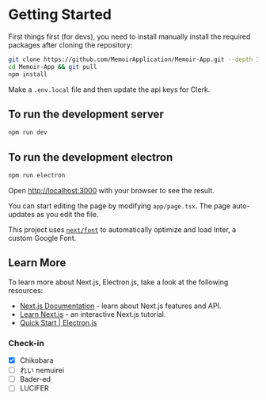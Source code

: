 <!-- This is a [Next.js](https://nextjs.org/) project bootstrapped with [`create-next-app`](https://github.com/vercel/next.js/tree/canary/packages/create-next-app). -->

# Getting Started

First things first (for devs), you need to install manually install the required packages after cloning the repository:

```bash
git clone https://github.com/MemoirApplication/Memoir-App.git --depth 1
cd Memoir-App && git pull
npm install
```

Make a `.env.local` file and then update the api keys for Clerk.

## To run the development server

```bash
npm run dev
```

## To run the development electron

```bash
npm run electron
```

Open [http://localhost:3000](http://localhost:3000) with your browser to see the result.

You can start editing the page by modifying `app/page.tsx`. The page auto-updates as you edit the file.

This project uses [`next/font`](https://nextjs.org/docs/basic-features/font-optimization) to automatically optimize and load Inter, a custom Google Font.

## Learn More

To learn more about Next.js, Electron.js, take a look at the following resources:

- [Next.js Documentation](https://nextjs.org/docs) - learn about Next.js features and API.
- [Learn Next.js](https://nextjs.org/learn) - an interactive Next.js tutorial.
- [Quick Start | Electron.js](https://www.electronjs.org/docs/latest/tutorial/quick-start)
<!-- You can check out [the Next.js GitHub repository](https://github.com/vercel/next.js/) - your feedback and contributions are welcome! -->

### Check-in

- [x] Chikobara
- [ ] れい nemuirei
- [ ] Bader-ed
- [ ] LUCIFER

